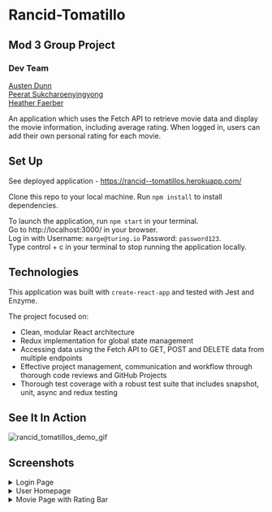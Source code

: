 # Rancid-Tomatillo
## Mod 3 Group Project
### Dev Team
[Austen Dunn](https://github.com/Dunn-Austen)  
[Peerat Sukcharoenyingyong](https://github.com/peeratmac)  
[Heather Faerber](https://github.com/hfaerber)  

An application which uses the Fetch API to retrieve movie data and display the
movie information, including average rating. When logged in, users can add their
 own personal rating for each movie.

## Set Up
See deployed application - https://rancid--tomatillos.herokuapp.com/

Clone this repo to your local machine.  Run `npm install` to install
dependencies.  

To launch the application, run `npm start` in your terminal.  
Go to http://localhost:3000/ in your browser.  
Log in with Username: `marge@turing.io` Password: `password123`.  
Type control + c in your terminal to stop running the application locally.  

## Technologies
This application was built with `create-react-app` and tested with Jest and
Enzyme.  

The project focused on:
- Clean, modular React architecture
- Redux implementation for global state management
- Accessing data using the Fetch API to GET, POST and DELETE data from multiple endpoints
- Effective project management, communication and workflow through thorough code
reviews and GitHub Projects
- Thorough test coverage with a robust test suite that includes snapshot, unit,
async and redux testing

## See It In Action
![rancid_tomatillos_demo_gif](https://user-images.githubusercontent.com/48163945/71852056-c9c95580-30cf-11ea-9386-3b990729f4c5.gif)

## Screenshots
<details>
 <summary>Login Page</summary>  

 ![LoginPageRancidTom](https://user-images.githubusercontent.com/48163945/71855757-d9e63280-30d9-11ea-81c4-9bc9402d0227.png)  

</details>
 
<details> 
 <summary>User Homepage</summary>  
 
 ![UserHomepageRancidTom](https://user-images.githubusercontent.com/48163945/71855571-53315580-30d9-11ea-8cd9-4e78206a6978.jpg)  
</details>
 
<details> 
 <summary>Movie Page with Rating Bar</summary>  
 
 ![MoviePagewithRatingsBar](https://user-images.githubusercontent.com/48163945/71855597-65ab8f00-30d9-11ea-9aa4-9b1b64a7d296.jpg)  
 
</details>
